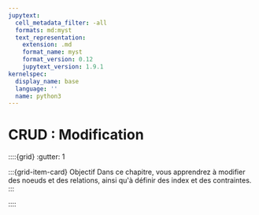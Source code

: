 ```yaml
---
jupytext:
  cell_metadata_filter: -all
  formats: md:myst
  text_representation:
    extension: .md
    format_name: myst
    format_version: 0.12
    jupytext_version: 1.9.1
kernelspec:
  display_name: base
  language: ''
  name: python3
---
```


# CR**U**D : Modification

::::{grid}
:gutter: 1

:::{grid-item-card} Objectif
Dans ce chapitre, vous apprendrez à modifier des noeuds et des relations, ainsi qu'à définir des index et des contraintes.
:::

::::
